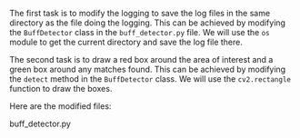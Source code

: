 The first task is to modify the logging to save the log files in the same directory as the file doing the logging. This can be achieved by modifying the `BuffDetector` class in the `buff_detector.py` file. We will use the `os` module to get the current directory and save the log file there.

The second task is to draw a red box around the area of interest and a green box around any matches found. This can be achieved by modifying the `detect` method in the `BuffDetector` class. We will use the `cv2.rectangle` function to draw the boxes.

Here are the modified files:

buff_detector.py

